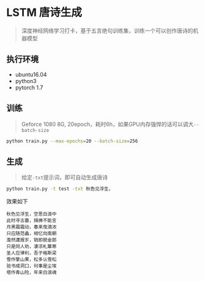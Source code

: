 # LSTM 唐诗生成

> 深度神经网络学习打卡，基于五言绝句训练集，训练一个可以创作唐诗的机器模型

## 执行环境

- ubuntu16.04
- python3
- pytorch 1.7


## 训练

> Geforce 1080 8G, 20epoch，耗时6h，如果GPU内存强悍的话可以调大`--batch-size`

```bash
python train.py --max-epochs=20 --batch-size=256
```


## 生成

> 给定`-txt`提示词，即可自动生成唐诗

```bash
python train.py -t test -txt 秋色见浮生，
```

效果如下

```
秋色见浮生，空思白浪中
此时寻古墓，揖佛不能言
月黑霜霜动，春来曳滴浓
只应随范蠡，相忆向南朝
澹然遭报岁，销即脱金郎
只是同人劝，凄凉札簟寒
圣人应律利，吾子格斯梁
雪作擎山果，松多认雪松
验书成洞口，何事是尘埃
塔作青山险，年来白浪魂
```

